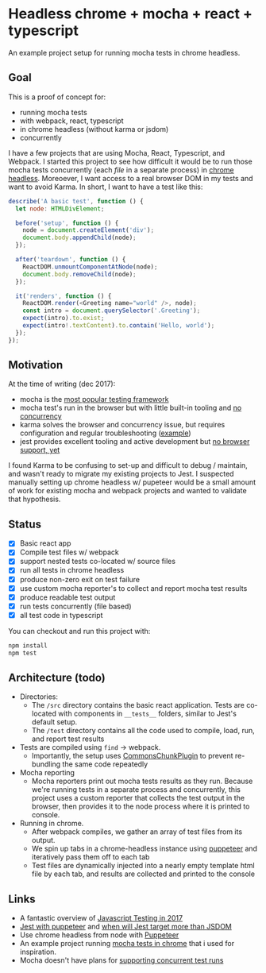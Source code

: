 # Headless chrome + mocha + react + typescript
An example project setup for running mocha tests in chrome headless.

## Goal
This is a proof of concept for:
- running mocha tests
- with webpack, react, typescript
- in chrome headless (without karma or jsdom)
- concurrently

I have a few projects that are using Mocha, React, Typescript, and Webpack. I started this project to see how difficult it would be to run those mocha tests concurrently (each _file_ in a separate process) in [chrome headless][2]. Moreoever, I want access to a real browser DOM in my tests and want to avoid Karma. In short, I want to have a test like this:

```js
describe('A basic test', function () {
  let node: HTMLDivElement;

  before('setup', function () {
    node = document.createElement('div');
    document.body.appendChild(node);
  });

  after('teardown', function () {
    ReactDOM.unmountComponentAtNode(node);
    document.body.removeChild(node);
  });

  it('renders', function () {
    ReactDOM.render(<Greeting name="world" />, node);
    const intro = document.querySelector('.Greeting');
    expect(intro).to.exist;
    expect(intro!.textContent).to.contain('Hello, world');
  });
});
```

## Motivation
At the time of writing (dec 2017):
- mocha is the [most popular testing framework][6]
- mocha test's run in the browser but with little built-in tooling and [no concurrency][8]
- karma solves the browser and concurrency issue, but requires configuration and regular troubleshooting ([example][10])
- jest provides excellent tooling and active development but [no browser support, yet][7]

I found Karma to be confusing to set-up and difficult to debug / maintain, and wasn't ready to migrate my existing projects to Jest. I suspected manually setting up chrome headless w/ pupeteer would be a small amount of work for existing mocha and webpack projects and wanted to validate that hypothesis.

## Status
- [x] Basic react app
- [x] Compile test files w/ webpack
- [x] support nested tests co-located w/ source files
- [x] run all tests in chrome headless
- [x] produce non-zero exit on test failure
- [x] use custom mocha reporter's to collect and report mocha test results
- [x] produce readable test output
- [x] run tests concurrently (file based)
- [x] all test code in typescript

You can checkout and run this project with:

```sh
npm install
npm test
```

## Architecture (todo)
- Directories:
  - The `/src` directory contains the basic react application. Tests are co-located with components in  `__tests__` folders, similar to Jest's default setup.
  - The `/test` directory contains all the code used to compile, load, run, and report test results
- Tests are compiled using `find` -> webpack.
  - Importantly, the setup uses [CommonsChunkPlugin][5] to prevent re-bundling the same code repeatedly
- Mocha reporting
  - Mocha reporters print out mocha tests results as they run. Because we're running tests in a separate process and concurrently, this project uses a custom reporter that collects the test output in the browser, then provides it to the node process where it is printed to console.
- Running in chrome.
  - After webpack compiles, we gather an array of test files from its output.
  - We spin up tabs in a chrome-headless instance using [puppeteer][3] and iteratively pass them off to each tab
  - Test files are dynamically injected into a nearly empty template html file by each tab, and results are collected and printed to the console

## Links
- A fantastic overview of [Javascript Testing in 2017][1]
- [Jest with puppeteer][4] and [when will Jest target more than JSDOM][7]
- Use chrome headless from node with [Puppeteer][3]
- An example project running [mocha tests in chrome][9] that i used for inspiration.
- Mocha doesn't have plans for [supporting concurrent test runs][8]

[1]: https://medium.com/powtoon-engineering/a-complete-guide-to-testing-javascript-in-2017-a217b4cd5a2a
[2]: https://developers.google.com/web/updates/2017/04/headless-chrome
[3]: https://github.com/GoogleChrome/puppeteer
[4]: http://facebook.github.io/jest/docs/en/puppeteer.html
[5]: https://webpack.js.org/plugins/commons-chunk-plugin/
[6]: https://stateofjs.com/2017/testing/results
[7]: https://github.com/facebook/jest/issues/848
[8]: https://github.com/mochajs/mocha/issues/1499
[9]: https://github.com/direct-adv-interfaces/mocha-headless-chrome
[10]: https://gitlab.com/gitlab-org/gitlab-ce/issues/33784